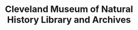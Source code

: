 ---
layout: repo
title: "Cleveland Museum of Natural History Library and Archives"
id: 395
permalink: repos/395/
---